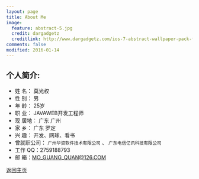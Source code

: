 ```yaml
---
layout: page
title: About Me
image:
  feature: abstract-5.jpg
  credit: dargadgetz
  creditlink: http://www.dargadgetz.com/ios-7-abstract-wallpaper-pack-for-iphone-5-and-ipod-touch-retina/
comments: false
modified: 2016-01-14
---
```


## 个人简介:

* 姓   名： 莫光权
* 性   别：	男
* 年   龄： 25岁
* 职   业：	JAVAWEB开发工程师
* 现 居地：	广东	广州
* 家   乡：	广东	罗定
* 兴   趣： 开发、网球、看书
* 曾就职公司： `广州华资软件技术有限公司` 、 `广东电信亿讯科技有限公司`
* 工作 QQ：2759188793
* 邮   箱：MO_GUANG_QUAN@126.COM

<div markdown="0"><a href="{{ site.url }}" class="btn btn-info">返回主页</a></div>

[^1]: 注: *只用于学习所用*